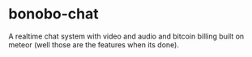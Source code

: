 # bonobo-chat
A realtime chat system with video and audio and bitcoin billing built on meteor (well those are the features when its done).
